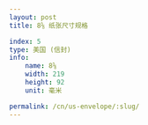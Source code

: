 ```yaml
---
layout: post
title: 8⅝ 纸张尺寸规格

index: 5
type: 美国 (信封)
info:
    name: 8⅝
    width: 219
    height: 92
    unit: 毫米

permalink: /cn/us-envelope/:slug/
---
```



